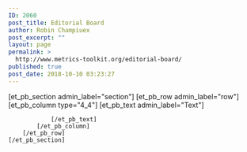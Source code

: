 ```yaml
---
ID: 2060
post_title: Editorial Board
author: Robin Champiuex
post_excerpt: ""
layout: page
permalink: >
  http://www.metrics-toolkit.org/editorial-board/
published: true
post_date: 2018-10-10 03:23:27
---
```

[et_pb_section admin_label="section"]
		[et_pb_row admin_label="row"]
			[et_pb_column type="4_4"]
				[et_pb_text admin_label="Text"]
					
				[/et_pb_text]
			[/et_pb_column]
		[/et_pb_row]
	[/et_pb_section]